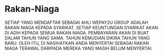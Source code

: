 # Rakan-Niaga
SETIAP YANG MENDAFTAR SEBAGAI AHLI WEPAY2U GROUP ADALAH RAKAN NIAGA KEPADA SYARIKAT. SETIAP KEUNTUNGAN SYARIKAT AKAN DI AGIH KEPADA SEMUA RAKAN NIAGA. PEMBAYARAN AKAN DI BUAT DALAM TAHUN YANG SAMA. TAHUN KEMUDIAN DIKIRA TAHUN YANG BARU. OLEH ITU, DI NASIHATKAN ANDA MENYERTAI SEBAGAI RAKAN NIAGA TERAWAL DARIPADA MEREKA YANG MASIH BELUM MENYERTAI.
